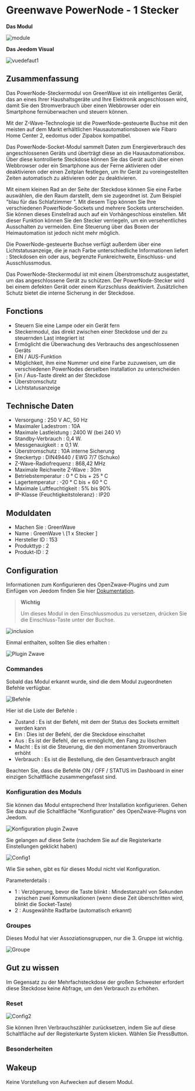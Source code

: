 # Greenwave PowerNode - 1 Stecker

**Das Modul**

![module](images/greenwave.Powernode1/module.jpg)

**Das Jeedom Visual**

![vuedefaut1](images/greenwave.Powernode1/vuedefaut1.jpg)

## Zusammenfassung

Das PowerNode-Steckermodul von GreenWave ist ein intelligentes Gerät, das an eines Ihrer Haushaltsgeräte und Ihre Elektronik angeschlossen wird, damit Sie den Stromverbrauch über einen Webbrowser oder ein Smartphone fernüberwachen und steuern können.

Mit der Z-Wave-Technologie ist die PowerNode-gesteuerte Buchse mit den meisten auf dem Markt erhältlichen Hausautomationsboxen wie Fibaro Home Center 2, eedomus oder Zipabox kompatibel.

Das PowerNode-Socket-Modul sammelt Daten zum Energieverbrauch des angeschlossenen Geräts und überträgt diese an die Hausautomationsbox. Über diese kontrollierte Steckdose können Sie das Gerät auch über einen Webbrowser oder ein Smartphone aus der Ferne aktivieren oder deaktivieren oder einen Zeitplan festlegen, um Ihr Gerät zu voreingestellten Zeiten automatisch zu aktivieren oder zu deaktivieren.

Mit einem kleinen Rad an der Seite der Steckdose können Sie eine Farbe auswählen, die den Raum darstellt, dem sie zugeordnet ist. Zum Beispiel "blau für das Schlafzimmer ". Mit diesem Tipp können Sie Ihre verschiedenen PowerNode-Sockets und mehrere Sockets unterscheiden. Sie können dieses Einstellrad auch auf ein Vorhängeschloss einstellen. Mit dieser Funktion können Sie den Stecker verriegeln, um ein versehentliches Ausschalten zu vermeiden. Eine Steuerung über das Boxen der Heimautomation ist jedoch nicht mehr möglich.

Die PowerNode-gesteuerte Buchse verfügt außerdem über eine Lichtstatusanzeige, die je nach Farbe unterschiedliche Informationen liefert : Steckdosen ein oder aus, begrenzte Funkreichweite, Einschluss- und Ausschlussmodus.

Das PowerNode-Steckermodul ist mit einem Überstromschutz ausgestattet, um das angeschlossene Gerät zu schützen. Der PowerNode-Stecker wird bei einem defekten Gerät oder einem Kurzschluss deaktiviert. Zusätzlichen Schutz bietet die interne Sicherung in der Steckdose.

## Fonctions

-   Steuern Sie eine Lampe oder ein Gerät fern
-   Steckermodul, das direkt zwischen einer Steckdose und der zu steuernden Last integriert ist
-   Ermöglicht die Überwachung des Verbrauchs des angeschlossenen Geräts
-   EIN / AUS-Funktion
-   Möglichkeit, ihm eine Nummer und eine Farbe zuzuweisen, um die verschiedenen PowerNodes derselben Installation zu unterscheiden
-   Ein / Aus-Taste direkt an der Steckdose
-   Überstromschutz
-   Lichtstatusanzeige

## Technische Daten

-   Versorgung : 250 V AC, 50 Hz
-   Maximaler Ladestrom : 10A
-   Maximale Lastleistung : 2400 W (bei 240 V)
-   Standby-Verbrauch : 0,4 W.
-   Messgenauigkeit : ± 0,1 W.
-   Überstromschutz : 10A interne Sicherung
-   Steckertyp : DIN49440 / EWG 7/7 (Schuko)
-   Z-Wave-Radiofrequenz : 868,42 MHz
-   Maximale Reichweite Z-Wave : 30m
-   Betriebstemperatur : 0 ° C bis + 25 ° C
-   Lagertemperatur : -20 ° C bis + 60 ° C
-   Maximale Luftfeuchtigkeit : 5% bis 90%
-   IP-Klasse (Feuchtigkeitstoleranz) : IP20

## Moduldaten

-   Machen Sie : GreenWave
-   Name : GreenWave \ [1 x Stecker \]
-   Hersteller ID : 153
-   Produkttyp : 2
-   Produkt-ID : 2

## Configuration

Informationen zum Konfigurieren des OpenZwave-Plugins und zum Einfügen von Jeedom finden Sie hier [Dokumentation](https://doc.jeedom.com/de_DE/plugins/automation%20protocol/openzwave/).

> **Wichtig**
>
> Um dieses Modul in den Einschlussmodus zu versetzen, drücken Sie die Einschluss-Taste unter der Buchse.

![inclusion](images/greenwave.Powernode1/inclusion.jpg)

Einmal enthalten, sollten Sie dies erhalten :

![Plugin Zwave](images/greenwave.Powernode1/information.jpg)

### Commandes

Sobald das Modul erkannt wurde, sind die dem Modul zugeordneten Befehle verfügbar.

![Befehle](images/greenwave.Powernode1/commandes.jpg)

Hier ist die Liste der Befehle :

-   Zustand : Es ist der Befehl, mit dem der Status des Sockets ermittelt werden kann
-   Ein : Dies ist der Befehl, der die Steckdose einschaltet
-   Aus : Es ist der Befehl, der es ermöglicht, den Fang zu löschen
-   Macht : Es ist die Steuerung, die den momentanen Stromverbrauch erhöht
-   Verbrauch : Es ist die Bestellung, die den Gesamtverbrauch angibt

Beachten Sie, dass die Befehle ON / OFF / STATUS im Dashboard in einer einzigen Schaltfläche zusammengefasst sind.

### Konfiguration des Moduls

Sie können das Modul entsprechend Ihrer Installation konfigurieren. Gehen Sie dazu auf die Schaltfläche "Konfiguration" des OpenZwave-Plugins von Jeedom.

![Konfiguration plugin Zwave](images/plugin/bouton_configuration.jpg)

Sie gelangen auf diese Seite (nachdem Sie auf die Registerkarte Einstellungen geklickt haben)

![Config1](images/greenwave.Powernode1/config1.jpg)

Wie Sie sehen, gibt es für dieses Modul nicht viel Konfiguration.

Parameterdetails :

-   1 : Verzögerung, bevor die Taste blinkt : Mindestanzahl von Sekunden zwischen zwei Kommunikationen (wenn diese Zeit überschritten wird, blinkt die Socket-Taste)
-   2 : Ausgewählte Radfarbe (automatisch erkannt)

### Groupes

Dieses Modul hat vier Assoziationsgruppen, nur die 3. Gruppe ist wichtig.

![Groupe](images/greenwave.Powernode1/groupe.jpg)

## Gut zu wissen

Im Gegensatz zu der Mehrfachsteckdose der großen Schwester erfordert diese Steckdose keine Abfrage, um den Verbrauch zu erhöhen.

### Reset

![Config2](images/greenwave.Powernode1/config2.jpg)

Sie können Ihren Verbrauchszähler zurücksetzen, indem Sie auf diese Schaltfläche auf der Registerkarte System klicken. Wählen Sie PressButton.

### Besonderheiten

## Wakeup

Keine Vorstellung von Aufwecken auf diesem Modul.
